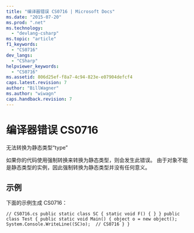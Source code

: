 ```yaml
---
title: "编译器错误 CS0716 | Microsoft Docs"
ms.date: "2015-07-20"
ms.prod: ".net"
ms.technology: 
  - "devlang-csharp"
ms.topic: "article"
f1_keywords: 
  - "CS0716"
dev_langs: 
  - "CSharp"
helpviewer_keywords: 
  - "CS0716"
ms.assetid: 806d25ef-f8a7-4c94-823e-e07904defcf4
caps.latest.revision: 7
author: "BillWagner"
ms.author: "wiwagn"
caps.handback.revision: 7
---
```

# 编译器错误 CS0716
无法转换为静态类型“type”  
  
 如果你的代码使用强制转换来转换为静态类型，则会发生此错误。 由于对象不能是静态类型的实例，因此强制转换为静态类型并没有任何意义。  
  
## 示例  
 下面的示例生成 CS0716：  
  
```  
// CS0716.cs public static class SC { static void F() { } } public class Test { public static void Main() { object o = new object(); System.Console.WriteLine((SC)o);  // CS0716 } }  
```